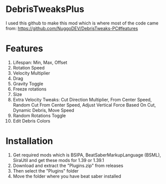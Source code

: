 # DebrisTweaksPlus
I used this github to make this mod which is where most of the code came from: https://github.com/NuggoDEV/DebrisTweaks-PC#features
# Features
1. Lifespan:
   Min, Max, Offset
2. Rotation Speed
3. Velocity Multiplier
4. Drag
5. Gravity Toggle
6. Freeze rotations
7. Size
8. Extra Velocity Tweaks:
   Cut Direction Multiplier, From Center Speed, Random Cut From Center Speed, Adjust Vertical Force Based On Cut, Dynamic Debris, Move Speed
9. Random Rotations Toggle
10. Edit Debris Colors
# Installation
1. Get required mods which is BSIPA, BeatSaberMarkupLanguage (BSML), SiraUtil and get these mods for 1.39 or 1.39.1
2. Download and extract the "Plugins.zip" from releases
3. Then select the "Plugins" folder
4. Move the folder where you have beat saber installed
   

